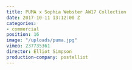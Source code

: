 ```yaml
---
title: PUMA x Sophia Webster AW17 Collection
date: 2017-10-11 13:12:00 Z
categories:
- commercial
position: 16
image: "/uploads/puma.jpg"
vimeo: 237735361
director: Elliot Simpson
production-company: postelliot
---
```


